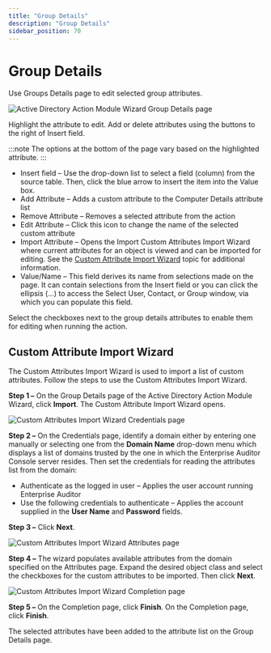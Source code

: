 ```yaml
---
title: "Group Details"
description: "Group Details"
sidebar_position: 70
---
```


# Group Details

Use Groups Details page to edit selected group attributes.

![Active Directory Action Module Wizard Group Details page](/img/product_docs/accessanalyzer/11.6/admin/action/activedirectory/operations/groupdetails.webp)

Highlight the attribute to edit. Add or delete attributes using the buttons to the right of Insert
field.

:::note
The options at the bottom of the page vary based on the highlighted attribute.
:::


- Insert field – Use the drop-down list to select a field (column) from the source table. Then,
  click the blue arrow to insert the item into the Value box.
- Add Attribute – Adds a custom attribute to the Computer Details attribute list
- Remove Attribute – Removes a selected attribute from the action
- Edit Attribute – Click this icon to change the name of the selected custom attribute
- Import Attribute – Opens the Import Custom Attributes Import Wizard where current attributes for
  an object is viewed and can be imported for editing. See the
  [Custom Attribute Import Wizard](#custom-attribute-import-wizard) topic for additional
  information.
- Value/Name – This field derives its name from selections made on the page. It can contain
  selections from the Insert field or you can click the ellipsis (…) to access the Select User,
  Contact, or Group window, via which you can populate this field.

Select the checkboxes next to the group details attributes to enable them for editing when running
the action.

## Custom Attribute Import Wizard

The Custom Attributes Import Wizard is used to import a list of custom attributes. Follow the steps
to use the Custom Attributes Import Wizard.

**Step 1 –** On the Group Details page of the Active Directory Action Module Wizard, click
**Import**. The Custom Attribute Import Wizard opens.

![Custom Attributes Import Wizard Credentials page](/img/product_docs/accessanalyzer/11.6/admin/action/activedirectory/operations/credentials.webp)

**Step 2 –** On the Credentials page, identify a domain either by entering one manually or selecting
one from the **Domain Name** drop-down menu which displays a list of domains trusted by the one in
which the Enterprise Auditor Console server resides. Then set the credentials for reading the
attributes list from the domain:

- Authenticate as the logged in user – Applies the user account running Enterprise Auditor
- Use the following credentials to authenticate – Applies the account supplied in the **User Name**
  and **Password** fields.

**Step 3 –** Click **Next**.

![Custom Attributes Import Wizard Attributes page](/img/product_docs/accessanalyzer/11.6/admin/action/activedirectory/operations/attributesgroup.webp)

**Step 4 –** The wizard populates available attributes from the domain specified on the Attributes
page. Expand the desired object class and select the checkboxes for the custom attributes to be
imported. Then click **Next**.

![Custom Attributes Import Wizard Completion page](/img/product_docs/accessanalyzer/11.6/admin/action/activedirectory/operations/completionpage.webp)

**Step 5 –** On the Completion page, click **Finish**. On the Completion page, click **Finish**.

The selected attributes have been added to the attribute list on the Group Details page.
